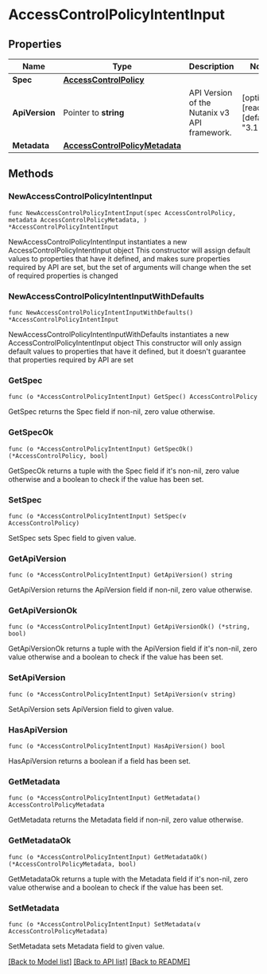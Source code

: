 # AccessControlPolicyIntentInput

## Properties

Name | Type | Description | Notes
------------ | ------------- | ------------- | -------------
**Spec** | [**AccessControlPolicy**](AccessControlPolicy.md) |  | 
**ApiVersion** | Pointer to **string** | API Version of the Nutanix v3 API framework. | [optional] [readonly] [default to "3.1.0"]
**Metadata** | [**AccessControlPolicyMetadata**](AccessControlPolicyMetadata.md) |  | 

## Methods

### NewAccessControlPolicyIntentInput

`func NewAccessControlPolicyIntentInput(spec AccessControlPolicy, metadata AccessControlPolicyMetadata, ) *AccessControlPolicyIntentInput`

NewAccessControlPolicyIntentInput instantiates a new AccessControlPolicyIntentInput object
This constructor will assign default values to properties that have it defined,
and makes sure properties required by API are set, but the set of arguments
will change when the set of required properties is changed

### NewAccessControlPolicyIntentInputWithDefaults

`func NewAccessControlPolicyIntentInputWithDefaults() *AccessControlPolicyIntentInput`

NewAccessControlPolicyIntentInputWithDefaults instantiates a new AccessControlPolicyIntentInput object
This constructor will only assign default values to properties that have it defined,
but it doesn't guarantee that properties required by API are set

### GetSpec

`func (o *AccessControlPolicyIntentInput) GetSpec() AccessControlPolicy`

GetSpec returns the Spec field if non-nil, zero value otherwise.

### GetSpecOk

`func (o *AccessControlPolicyIntentInput) GetSpecOk() (*AccessControlPolicy, bool)`

GetSpecOk returns a tuple with the Spec field if it's non-nil, zero value otherwise
and a boolean to check if the value has been set.

### SetSpec

`func (o *AccessControlPolicyIntentInput) SetSpec(v AccessControlPolicy)`

SetSpec sets Spec field to given value.


### GetApiVersion

`func (o *AccessControlPolicyIntentInput) GetApiVersion() string`

GetApiVersion returns the ApiVersion field if non-nil, zero value otherwise.

### GetApiVersionOk

`func (o *AccessControlPolicyIntentInput) GetApiVersionOk() (*string, bool)`

GetApiVersionOk returns a tuple with the ApiVersion field if it's non-nil, zero value otherwise
and a boolean to check if the value has been set.

### SetApiVersion

`func (o *AccessControlPolicyIntentInput) SetApiVersion(v string)`

SetApiVersion sets ApiVersion field to given value.

### HasApiVersion

`func (o *AccessControlPolicyIntentInput) HasApiVersion() bool`

HasApiVersion returns a boolean if a field has been set.

### GetMetadata

`func (o *AccessControlPolicyIntentInput) GetMetadata() AccessControlPolicyMetadata`

GetMetadata returns the Metadata field if non-nil, zero value otherwise.

### GetMetadataOk

`func (o *AccessControlPolicyIntentInput) GetMetadataOk() (*AccessControlPolicyMetadata, bool)`

GetMetadataOk returns a tuple with the Metadata field if it's non-nil, zero value otherwise
and a boolean to check if the value has been set.

### SetMetadata

`func (o *AccessControlPolicyIntentInput) SetMetadata(v AccessControlPolicyMetadata)`

SetMetadata sets Metadata field to given value.



[[Back to Model list]](../README.md#documentation-for-models) [[Back to API list]](../README.md#documentation-for-api-endpoints) [[Back to README]](../README.md)


